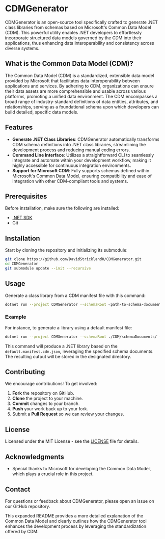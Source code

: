 # CDMGenerator

CDMGenerator is an open-source tool specifically crafted to generate .NET class libraries from schemas based on Microsoft's Common Data Model (CDM). This powerful utility enables .NET developers to effortlessly incorporate structured data models governed by the CDM into their applications, thus enhancing data interoperability and consistency across diverse systems.

## What is the Common Data Model (CDM)?

The Common Data Model (CDM) is a standardized, extensible data model provided by Microsoft that facilitates data interoperability between applications and services. By adhering to CDM, organizations can ensure their data assets are more comprehensible and usable across various platforms, promoting a unified data environment. The CDM encompasses a broad range of industry-standard definitions of data entities, attributes, and relationships, serving as a foundational schema upon which developers can build detailed, specific data models.

## Features

- **Generate .NET Class Libraries**: CDMGenerator automatically transforms CDM schema definitions into .NET class libraries, streamlining the development process and reducing manual coding errors.
- **Command Line Interface**: Utilizes a straightforward CLI to seamlessly integrate and automate within your development workflow, making it highly accessible for continuous integration environments.
- **Support for Microsoft CDM**: Fully supports schemas defined within Microsoft's Common Data Model, ensuring compatibility and ease of integration with other CDM-compliant tools and systems.

## Prerequisites

Before installation, make sure the following are installed:
- [.NET SDK](https://dotnet.microsoft.com/download)
- Git

## Installation

Start by cloning the repository and initializing its submodule:

```bash
git clone https://github.com/DavidStrickland0/CDMGenerator.git
cd CDMGenerator
git submodule update --init --recursive
```

## Usage

Generate a class library from a CDM manifest file with this command:

```bash
dotnet run --project CDMGenerator --schemaRoot <path-to-schema-documents> --manifestFile <path-to-manifest-file> --outputDirectory <output-directory>
```

### Example

For instance, to generate a library using a default manifest file:

```bash
dotnet run --project CDMGenerator --schemaRoot ./CDM/schemaDocuments/ --manifestFile CustomerInsightsJourneys/default.manifest.cdm.json --outputDirectory generatedOutput
```

This command will produce a .NET library based on the `default.manifest.cdm.json`, leveraging the specified schema documents. The resulting output will be stored in the designated directory.

## Contributing

We encourage contributions! To get involved:
1. **Fork** the repository on GitHub.
2. **Clone** the project to your machine.
3. **Commit** changes to your branch.
4. **Push** your work back up to your fork.
5. Submit a **Pull Request** so we can review your changes.

## License

Licensed under the MIT License - see the [LICENSE](LICENSE) file for details.

## Acknowledgments

- Special thanks to Microsoft for developing the Common Data Model, which plays a crucial role in this project.

## Contact

For questions or feedback about CDMGenerator, please open an issue on our GitHub repository.

This expanded README provides a more detailed explanation of the Common Data Model and clearly outlines how the CDMGenerator tool enhances the development process by leveraging the standardization offered by CDM.
